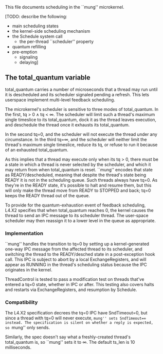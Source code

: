 
This file documents scheduling in the ``mung'' microkernel.

[TODO: describe the following:
  - main scheduling states
  - the kernel-side scheduling mechanism
  - the Schedule system call
    - the per-thread ``scheduler'' property
  - quantum refilling
  - pre-emption
    - signaling
    - delaying]


The total_quantum variable
--------------------------

total_quantum carries a number of microseconds that a thread may run until it
is descheduled and its scheduler signaled pending a refresh. This lets
userspace implement multi-level feedback scheduling.

The microkernel's scheduler is sensitive to three modes of total_quantum. In
the first, tq > 0 ∧ tq < ∞. The scheduler will limit such a thread's maximum
single timeslice to its total_quantum, dock it as the thread leaves execution,
and deschedule the thread once it exhausts its total_quantum.

In the second tq=0, and the scheduler will not execute the thread under any
circumstance. In the third tq=∞, and the scheduler will neither limit the
thread's maximum single timeslice, reduce its tq, or refuse to run it because
of an exhausted total_quantum.

As this implies that a thread may execute only when its tq > 0, there must be
a state in which a thread is never selected by the scheduler, and which it may
return from when total_quantum is reset. ``mung'' encodes that state as
READY/descheduled, meaning that despite the thread's state being READY it is
not in the scheduling queue. Such threads always have tq=0. As they're in the
READY state, it's possible to halt and resume them, but this will only make
the thread move from READY to STOPPED and back; tq=0 keeps the READY thread
out of the queue.

To provide for the quantum-exhaustion event of feedback scheduling, L4.X2
specifies that when total_quantum reaches 0, the kernel causes the thread to
send an IPC message to its scheduler thread. The user-space scheduler may then
reassign it to a lower level in the queue as appropriate.


### Implementation ###

``mung'' handles the transition to tq=0 by setting up a kernel-generated
one-way IPC message from the affected thread to its scheduler, and switching
the thread to the READY/desched state in a post-exception hook call. This IPC
is subject to abort by a local ExchangeRegisters, and will appear as RUNNING
in the thread's scheduling status because the IPC originates in the kernel.

ThreadControl is tested to pass a modification test on threads that've entered
a tq=0 state, whether in IPC or after. This testing also covers halts and
restarts via ExchangeRegisters, and resumption by Schedule.


### Compatibility ###

The L4.X2 specification decrees the tq=0 IPC have SndTimeout=0, but since a
thread with tq=0 will never execute, ``mung'' sets SndTimeout=∞ instead. The
specification is silent on whether a reply is expected, so ``mung'' only
sends.

Similarly, the spec doesn't say what a freshly-created thread's total_quantum
is, so ``mung'' sets it to ∞. The default ts_len is 10 milliseconds.
